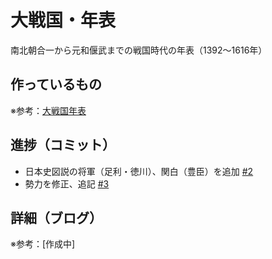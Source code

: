 # 大戦国・年表

南北朝合一から元和偃武までの戦国時代の年表（1392〜1616年）

## 作っているもの

※参考：[大戦国年表](https://dai-sengoku-nenpyo.vercel.app/)

## 進捗（コミット）

- 日本史図説の将軍（足利・徳川）、関白（豊臣）を追加 [#2](https://github.com/ryo-i/dai-sengoku-nenpyo/issues/2)
- 勢力を修正、追記 [#3](https://github.com/ryo-i/dai-sengoku-nenpyo/issues/3)

## 詳細（ブログ）

※参考：[作成中]
